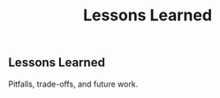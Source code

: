 ﻿---
title: "Lessons Learned"
summary: "Pitfalls, trade-offs, and future work."
weight: 50
showToc: false
---

## Lessons Learned

Pitfalls, trade-offs, and future work.

